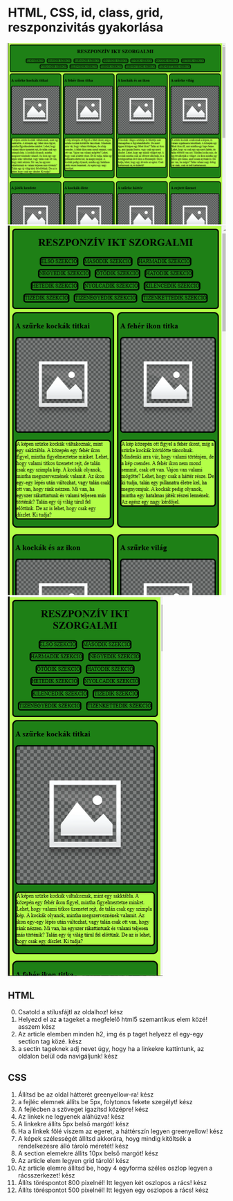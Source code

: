 # HTML, CSS, id, class, grid, reszponzivitás gyakorlása

<img src="minta/asztali.PNG" alt="asztali"><br>
<img src="minta/tablet.PNG" alt="asztali"> 
<img src="minta/mobil.PNG" alt="asztali"><br>

## HTML 

0. Csatold a stílusfájtl az oldalhoz! kész
1. Helyezd el az **a** tageket a megfelelő html5 szemantikus elem közé! asszem kész
2. Az article elemben minden h2, img és p taget helyezz el egy-egy section tag közé. kész
3. a sectin tageknek adj nevet úgy, hogy ha a linkekre kattintunk, az oldalon belül oda navigáljunk! kész


## CSS

1. Állítsd be az oldal hátterét greenyellow-ra! kész
2. a fejléc elemnek állíts be 5px, folytonos fekete szegélyt! kész
3. A fejlécben a szöveget igazítsd középre! kész
4. Az linkek ne legyenek aláhúzva! kész
5. A linkekre állíts 5px belső margót! kész
6. Ha  a linkek fölé viszem az egeret, a háttérszín legyen greenyellow! kész
7. A képek szélességét állítsd akkorára, hoyg mindig kitöltsék a rendelkezésre álló tároló méretét! kész
8. A section elemekre állíts 10px belső margót! kész
9. Az article elem legyen grid tároló! kész
10. Az article elemre állítsd be, hogy 4 egyforma széles oszlop legyen a rácsszerkezet! kész
11. Állíts töréspontot 800 pixelnél! Itt legyen két oszlopos a rács! kész
12. Állíts töréspontot 500 pixelnél! Itt legyen egy oszlopos a rács! kész


